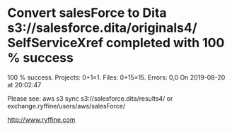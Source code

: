 # Convert salesForce to Dita s3://salesforce.dita/originals4/ SelfServiceXref completed with 100 % success

100 % success. Projects: 0+1=1.  Files: 0+15=15. Errors: 0,0  On 2019-08-20 at 20:02:47



Please see: aws s3 sync s3://salesforce.dita/results4/ or exchange.ryffine/users/aws/salesForce/

http://www.ryffine.com
